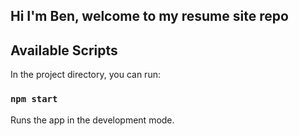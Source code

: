 ## Hi I'm Ben, welcome to my resume site repo

## Available Scripts

In the project directory, you can run:

### `npm start`

Runs the app in the development mode.
